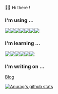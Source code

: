 :man_student: Hi there !

### I'm using ...

<div style="display:flex">
<img src="https://img.icons8.com/color/50/000000/c-plus-plus-logo.png"/>
<img src="https://img.icons8.com/color/48/000000/javascript.png"/>
<img src="https://img.icons8.com/color/50/000000/typescript.png"/>
<img src="https://img.icons8.com/color/50/000000/python.png"/>
<img src="https://img.icons8.com/color/48/000000/vue-js.png"/> 
<img src="https://img.icons8.com/color/50/000000/react-native.png"/>
<img src="https://img.icons8.com/color/50/000000/sass.png"/>
</div>


### I'm learning ...

<div style="display:flex">
<img src="https://img.icons8.com/color/48/000000/golang.png"/>
<img src="https://img.icons8.com/color/50/000000/django.png"/>
<img src="https://img.icons8.com/color/50/000000/mysql-logo.png"/>
<img src="https://img.icons8.com/color/50/000000/arduino.png"/>
<img src="https://img.icons8.com/ios-filled/50/000000/webgl.png"/>
<img src="https://img.icons8.com/color/48/000000/flutter.png"/>
</div>

### I'm writing on ...

[Blog](http://blog.callmelare.cn)

[![Anurag's github stats](https://github-readme-stats.vercel.app/api?username=CALLMELARE)](https://github.com/anuraghazra/github-readme-stats)

